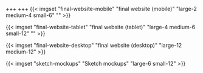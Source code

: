 +++
+++
{{< imgset "final-website-mobile" "final website (mobile)" "large-2 medium-4 small-6" "" >}}
<!-- device-phone portrait -->

{{< imgset "final-website-tablet" "final website (tablet)" "large-4 medium-6 small-12" "" >}}
<!-- device-tablet portrait -->

{{< imgset "final-website-desktop" "final website (desktop)" "large-12 medium-12" >}}

{{< imgset "sketch-mockups" "Sketch mockups" "large-6 small-12" >}}
